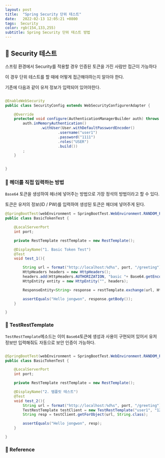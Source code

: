 ```yaml
---
layout: post
title:  "Spring Security 단위 테스트"
date:   2022-02-13 12:05:21 +0800
tags:  Security
color: rgb(154,133,255)
subtitle: Spring Security 단위 테스트 방법
--- 
```

## 🚀 Security 테스트
스프링 환경에서 Security를 적용할 경우 인증된 토큰을 가진 사람만 접근이 가능하다

이 경우 단위 테스트를 할 때에 어떻게 접근해야하는지 알아야 한다.


기존에 다음과 같이 유저 정보가 입력되어 있어야한다.
```java 

@EnableWebSecurity
public class SecurityConfig extends WebSecurityConfigurerAdapter {

    @Override
    protected void configure(AuthenticationManagerBuilder auth) throws Exception {
        auth.inMemoryAuthentication()
                .withUser(User.withDefaultPasswordEncoder()
                        .username("user1")
                        .password("1111")
                        .roles("USER")
                        .build())
        ;
    }
    

}

```

### 🌠 헤더를 직접 입력하는 방법

`Base64` 토큰을 생성하여 헤너에 넣어주는 방법으로 가장 정석의 방법이라고 할 수 있다.

토큰은 유저의 정보(ID / PW)를 입력하여 생성된 토큰은 헤더에 넣어주게 된다.
```java
@SpringBootTest(webEnvironment = SpringBootTest.WebEnvironment.RANDOM_PORT)
public class BasicTokenTest {

    @LocalServerPort
    int port;

    private RestTemplate restTemplate = new RestTemplate();

    @DisplayName("1. Basic Token Test")
    @Test
    void test_1(){

        String url = format("http://localhost:%d%s", port, "/greeting");
        HttpHeaders headers = new HttpHeaders();
        headers.add(HttpHeaders.AUTHORIZATION, "basic "+ Base64.getEncoder().encodeToString("user1:1111".getBytes()));
        HttpEntity entity = new HttpEntity("", headers);

        ResponseEntity<String> response = restTemplate.exchange(url, HttpMethod.GET, entity, String.class);

        assertEquals("Hello jongwon", response.getBody());
    }

}

```
### 🌠 TestRestTemplate

`TestRestTemplate`메소드는 이미 `Base64`토큰에 생성과 사용이 구현되어 있어서 유저 정보만 입력해줘도 자동으로 보안 인증이 가능하다.


```java

@SpringBootTest(webEnvironment = SpringBootTest.WebEnvironment.RANDOM_PORT)
public class BasicTokenTest {

    @LocalServerPort
    int port;

    private RestTemplate restTemplate = new RestTemplate();

    @DisplayName("2. 템플릿 테스트")
    @Test
    void test_2(){
        String url = format("http://localhost:%d%s", port, "/greeting");
        TestRestTemplate testClient = new TestRestTemplate("user1", "1234");
        String resp = testClient.getForObject(url, String.class);

        assertEquals("Hello jongwon", resp);
    }

}

```

### 🧾 Reference


